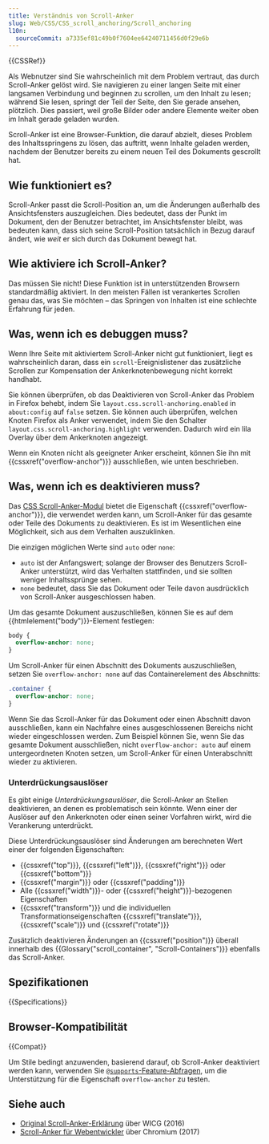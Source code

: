```yaml
---
title: Verständnis von Scroll-Anker
slug: Web/CSS/CSS_scroll_anchoring/Scroll_anchoring
l10n:
  sourceCommit: a7335ef81c49b0f7604ee64240711456d0f29e6b
---
```


{{CSSRef}}

Als Webnutzer sind Sie wahrscheinlich mit dem Problem vertraut, das durch Scroll-Anker gelöst wird. Sie navigieren zu einer langen Seite mit einer langsamen Verbindung und beginnen zu scrollen, um den Inhalt zu lesen; während Sie lesen, springt der Teil der Seite, den Sie gerade ansehen, plötzlich. Dies passiert, weil große Bilder oder andere Elemente weiter oben im Inhalt gerade geladen wurden.

Scroll-Anker ist eine Browser-Funktion, die darauf abzielt, dieses Problem des Inhaltsspringens zu lösen, das auftritt, wenn Inhalte geladen werden, nachdem der Benutzer bereits zu einem neuen Teil des Dokuments gescrollt hat.

## Wie funktioniert es?

Scroll-Anker passt die Scroll-Position an, um die Änderungen außerhalb des Ansichtsfensters auszugleichen. Dies bedeutet, dass der Punkt im Dokument, den der Benutzer betrachtet, im Ansichtsfenster bleibt, was bedeuten kann, dass sich seine Scroll-Position tatsächlich in Bezug darauf ändert, wie _weit_ er sich durch das Dokument bewegt hat.

## Wie aktiviere ich Scroll-Anker?

Das müssen Sie nicht! Diese Funktion ist in unterstützenden Browsern standardmäßig aktiviert. In den meisten Fällen ist verankertes Scrollen genau das, was Sie möchten – das Springen von Inhalten ist eine schlechte Erfahrung für jeden.

## Was, wenn ich es debuggen muss?

Wenn Ihre Seite mit aktiviertem Scroll-Anker nicht gut funktioniert, liegt es wahrscheinlich daran, dass ein `scroll`-Ereignislistener das zusätzliche Scrollen zur Kompensation der Ankerknotenbewegung nicht korrekt handhabt.

Sie können überprüfen, ob das Deaktivieren von Scroll-Anker das Problem in Firefox behebt, indem Sie `layout.css.scroll-anchoring.enabled` in `about:config` auf `false` setzen. Sie können auch überprüfen, welchen Knoten Firefox als Anker verwendet, indem Sie den Schalter `layout.css.scroll-anchoring.highlight` verwenden. Dadurch wird ein lila Overlay über dem Ankerknoten angezeigt.

Wenn ein Knoten nicht als geeigneter Anker erscheint, können Sie ihn mit {{cssxref("overflow-anchor")}} ausschließen, wie unten beschrieben.

## Was, wenn ich es deaktivieren muss?

Das [CSS Scroll-Anker-Modul](/de/docs/Web/CSS/CSS_scroll_anchoring) bietet die Eigenschaft {{cssxref("overflow-anchor")}}, die verwendet werden kann, um Scroll-Anker für das gesamte oder Teile des Dokuments zu deaktivieren. Es ist im Wesentlichen eine Möglichkeit, sich aus dem Verhalten auszuklinken.

Die einzigen möglichen Werte sind `auto` oder `none`:

- `auto` ist der Anfangswert; solange der Browser des Benutzers Scroll-Anker unterstützt, wird das Verhalten stattfinden, und sie sollten weniger Inhaltssprünge sehen.
- `none` bedeutet, dass Sie das Dokument oder Teile davon ausdrücklich von Scroll-Anker ausgeschlossen haben.

Um das gesamte Dokument auszuschließen, können Sie es auf dem {{htmlelement("body")}}-Element festlegen:

```css
body {
  overflow-anchor: none;
}
```

Um Scroll-Anker für einen Abschnitt des Dokuments auszuschließen, setzen Sie `overflow-anchor: none` auf das Containerelement des Abschnitts:

```css
.container {
  overflow-anchor: none;
}
```

Wenn Sie das Scroll-Anker für das Dokument oder einen Abschnitt davon ausschließen, kann ein Nachfahre eines ausgeschlossenen Bereichs nicht wieder eingeschlossen werden. Zum Beispiel können Sie, wenn Sie das gesamte Dokument ausschließen, nicht `overflow-anchor: auto` auf einem untergeordneten Knoten setzen, um Scroll-Anker für einen Unterabschnitt wieder zu aktivieren.

### Unterdrückungsauslöser

Es gibt einige _Unterdrückungsauslöser_, die Scroll-Anker an Stellen deaktivieren, an denen es problematisch sein könnte. Wenn einer der Auslöser auf den Ankerknoten oder einen seiner Vorfahren wirkt, wird die Verankerung unterdrückt.

Diese Unterdrückungsauslöser sind Änderungen am berechneten Wert einer der folgenden Eigenschaften:

- {{cssxref("top")}}, {{cssxref("left")}}, {{cssxref("right")}} oder {{cssxref("bottom")}}
- {{cssxref("margin")}} oder {{cssxref("padding")}}
- Alle {{cssxref("width")}}- oder {{cssxref("height")}}-bezogenen Eigenschaften
- {{cssxref("transform")}} und die individuellen Transformationseigenschaften {{cssxref("translate")}}, {{cssxref("scale")}} und {{cssxref("rotate")}}

Zusätzlich deaktivieren Änderungen an {{cssxref("position")}} überall innerhalb des {{Glossary("scroll_container", "Scroll-Containers")}} ebenfalls das Scroll-Anker.

## Spezifikationen

{{Specifications}}

## Browser-Kompatibilität

{{Compat}}

Um Stile bedingt anzuwenden, basierend darauf, ob Scroll-Anker deaktiviert werden kann, verwenden Sie [`@supports`-Feature-Abfragen](/de/docs/Web/CSS/@supports), um die Unterstützung für die Eigenschaft `overflow-anchor` zu testen.

## Siehe auch

- [Original Scroll-Anker-Erklärung](https://github.com/WICG/ScrollAnchoring/blob/master/explainer.md) über WICG (2016)
- [Scroll-Anker für Webentwickler](https://blog.chromium.org/2017/04/scroll-anchoring-for-web-developers.html) über Chromium (2017)
